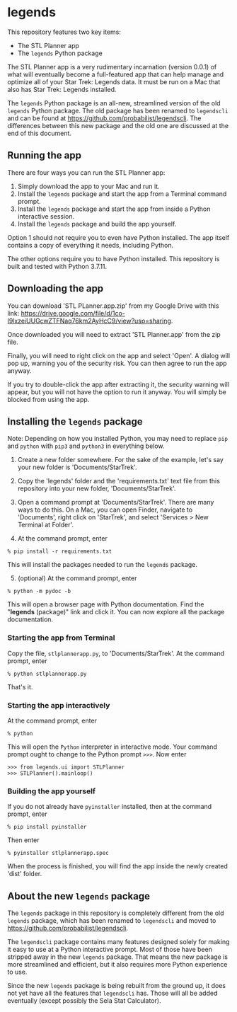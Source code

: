 # legends

This repository features two key items:

* The STL Planner app
* The `legends` Python package

The STL Planner app is a very rudimentary incarnation (version 0.0.1) of what will eventually become a full-featured app that can help manage and optimize all of your Star Trek: Legends data. It must be run on a Mac that also has Star Trek: Legends installed.

The `legends` Python package is an all-new, streamlined version of the old `legends` Python package. The old package has been renamed to `legendscli` and can be found at https://github.com/probabilist/legendscli. The differences between this new package and the old one are discussed at the end of this document.

## Running the app

There are four ways you can run the STL Planner app:

1. Simply download the app to your Mac and run it.
2. Install the `legends` package and start the app from a Terminal command prompt.
3. Install the `legends` package and start the app from inside a Python interactive session.
4. Install the `legends` package and build the app yourself.

Option 1 should not require you to even have Python installed. The app itself contains a copy of everything it needs, including Python.

The other options require you to have Python installed. This repository is built and tested with Python 3.7.11.

## Downloading the app

You can download 'STL PLanner.app.zip' from my Google Drive with this link: https://drive.google.com/file/d/1co-I9lxzeiUUGcwZTFNaq76km2AyHcC9/view?usp=sharing.

Once downloaded you will need to extract 'STL Planner.app' from the zip file.

Finally, you will need to right click on the app and select 'Open'. A dialog will pop up, warning you of the security risk. You can then agree to run the app anyway.

If you try to double-click the app after extracting it, the security warning will appear, but you will not have the option to run it anyway. You will simply be blocked from using the app.

## Installing the `legends` package

Note: Depending on how you installed Python, you may need to replace `pip` and `python` with `pip3` and `python3` in everything below.

1. Create a new folder somewhere. For the sake of the example, let's say your new folder is 'Documents/StarTrek'.

2. Copy the 'legends' folder and the 'requirements.txt' text file from this repository into your new folder, 'Documents/StarTrek'.

3. Open a command prompt at 'Documents/StarTrek'. There are many ways to do this. On a Mac, you can open Finder, navigate to 'Documents', right click on 'StarTrek', and select 'Services > New Terminal at Folder'.

4. At the command prompt, enter
```
% pip install -r requirements.txt
```
This will install the packages needed to run the `legends` package.

5. (optional) At the command prompt, enter
```
% python -m pydoc -b
```
This will open a browser page with Python documentation. Find the "**legends** (package)" link and click it. You can now explore all the package documentation.

### Starting the app from Terminal

Copy the file, `stlplannerapp.py`, to 'Documents/StarTrek'. At the command prompt, enter
```
% python stlplannerapp.py
```
That's it.

### Starting the app interactively

At the command prompt, enter
```
% python
```
This will open the `Python` interpreter in interactive mode. Your command prompt ought to change to the Python prompt `>>>`. Now enter
```
>>> from legends.ui import STLPlanner
>>> STLPlanner().mainloop()
```

### Building the app yourself

If you do not already have `pyinstaller` installed, then at the command prompt, enter
```
% pip install pyinstaller
```
Then enter
```
% pyinstaller stlplannerapp.spec
```
When the process is finished, you will find the app inside the newly created 'dist' folder.

## About the new `legends` package

The `legends` package in this repository is completely different from the old `legends` package, which has been renamed to `legendscli` and moved to https://github.com/probabilist/legendscli.

The `legendscli` package contains many features designed solely for making it easy to use at a Python interactive prompt. Most of those have been stripped away in the new `legends` package. That means the new package is more streamlined and efficient, but it also requires more Python experience to use.

Since the new `legends` package is being rebuilt from the ground up, it does not yet have all the features that `legendscli` has. Those will all be added eventually (except possibly the Sela Stat Calculator).

